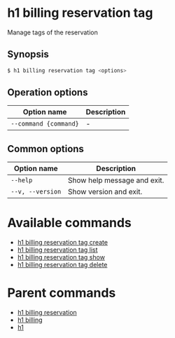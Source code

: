 
# h1 billing reservation tag

Manage tags of the reservation

## Synopsis

```bash
$ h1 billing reservation tag <options>
```

## Operation options

| Option name               | Description |
| ------------------------- | ----------- |
| ```--command {command}``` | -           |

## Common options

| Option name          | Description                 |
| -------------------- | --------------------------- |
| ```--help```         | Show help message and exit. |
| ```--v, --version``` | Show version and exit.      |

# Available commands

* [h1 billing reservation tag create](./create/README.md)
* [h1 billing reservation tag list](./list/README.md)
* [h1 billing reservation tag show](./show/README.md)
* [h1 billing reservation tag delete](./delete/README.md)

# Parent commands

* [h1 billing reservation](./../README.md)
* [h1 billing](./../../README.md)
* [h1](./../../../README.md)

